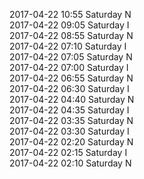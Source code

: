 2017-04-22 10:55 Saturday  N  
2017-04-22 09:05 Saturday  I  
2017-04-22 08:55 Saturday  N  
2017-04-22 07:10 Saturday  I  
2017-04-22 07:05 Saturday  N  
2017-04-22 07:00 Saturday  I  
2017-04-22 06:55 Saturday  N  
2017-04-22 06:30 Saturday  I  
2017-04-22 04:40 Saturday  N  
2017-04-22 04:35 Saturday  I  
2017-04-22 03:35 Saturday  N  
2017-04-22 03:30 Saturday  I  
2017-04-22 02:20 Saturday  N  
2017-04-22 02:15 Saturday  I  
2017-04-22 02:10 Saturday  N  

